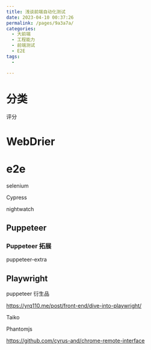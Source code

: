 ```yaml
---
title: 浅谈前端自动化测试
date: 2023-04-10 00:37:26
permalink: /pages/9a3a7a/
categories:
  - 大前端
  - 工程能力
  - 前端测试
  - E2E
tags:
  - 

---
```


# 分类



评分

# WebDrier

# e2e



selenium

Cypress

nightwatch

## Puppeteer 

### Puppeteer 拓展

puppeteer-extra

## Playwright

puppeteer 衍生品

https://yrq110.me/post/front-end/dive-into-playwright/

Taiko

Phantomjs

https://github.com/cyrus-and/chrome-remote-interface